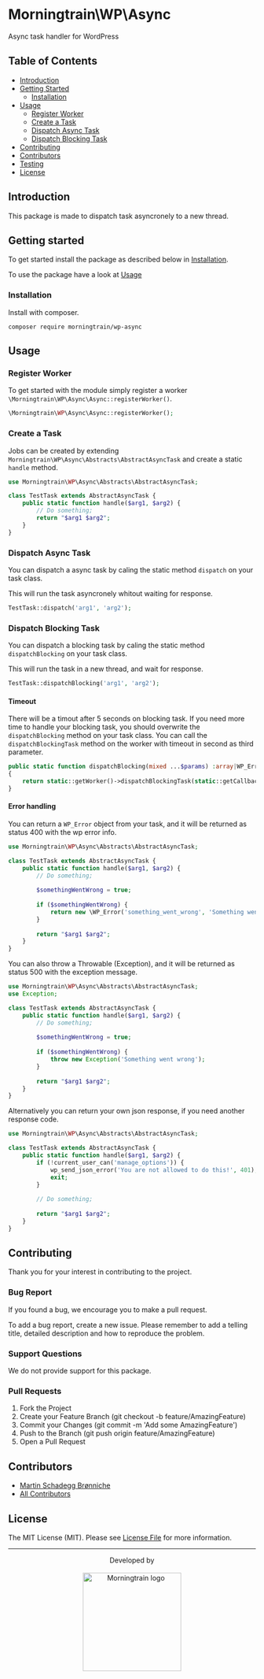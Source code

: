 # Morningtrain\WP\Async

Async task handler for WordPress

## Table of Contents

- [Introduction](#introduction)
- [Getting Started](#getting-started)
    - [Installation](#installation)
- [Usage](#usage)
    - [Register Worker](#register-worker)
    - [Create a Task](#create-a-task)
    - [Dispatch Async Task](#dispatch-async-task)
    - [Dispatch Blocking Task](#dispatch-blocking-task)
- [Contributing](#contributing)
- [Contributors](#contributors)
- [Testing](#testing)
- [License](#license)

## Introduction

This package is made to dispatch task asyncronely to a new thread.

## Getting started

To get started install the package as described below in [Installation](#installation).

To use the package have a look at [Usage](#usage)

### Installation

Install with composer.

```composer require morningtrain/wp-async```

## Usage

### Register Worker

To get started with the module simply register a worker `\Morningtrain\WP\Async\Async::registerWorker()`.

```php
\Morningtrain\WP\Async\Async::registerWorker();
```

### Create a Task
Jobs can be created by extending `Morningtrain\WP\Async\Abstracts\AbstractAsyncTask` and create a static `handle` method.

```php
use Morningtrain\WP\Async\Abstracts\AbstractAsyncTask;

class TestTask extends AbstractAsyncTask {
    public static function handle($arg1, $arg2) {
        // Do something;
        return "$arg1 $arg2";
    }
}
```

### Dispatch Async Task
You can dispatch a async task by caling the static method `dispatch` on your task class.

This will run the task asyncronely whitout waiting for response.

```php
TestTask::dispatch('arg1', 'arg2');
```

### Dispatch Blocking Task
You can dispatch a blocking task by caling the static method `dispatchBlocking` on your task class.

This will run the task in a new thread, and wait for response. 

```php
TestTask::dispatchBlocking('arg1', 'arg2');
```

#### Timeout

There will be a timout after 5 seconds on blocking task. 
If you need more time to handle your blocking task, you should overwrite the `dispatchBlocking` method on your task class.
You can call the `dispatchBlockingTask` method on the worker with timeout in second as third parameter.

```php
public static function dispatchBlocking(mixed ...$params) :array|WP_Error
{
    return static::getWorker()->dispatchBlockingTask(static::getCallback(), $params, 30);
}
```

#### Error handling

You can return a `WP_Error` object from your task, and it will be returned as status 400 with the wp error info.

```php
use Morningtrain\WP\Async\Abstracts\AbstractAsyncTask;

class TestTask extends AbstractAsyncTask {
    public static function handle($arg1, $arg2) {
        // Do something;
        
        $somethingWentWrong = true;
        
        if ($somethingWentWrong) {
            return new \WP_Error('something_went_wrong', 'Something went wrong');
        }
        
        return "$arg1 $arg2";
    }
}
```

You can also throw a Throwable (Exception), and it will be returned as status 500 with the exception message.

```php
use Morningtrain\WP\Async\Abstracts\AbstractAsyncTask;
use Exception;

class TestTask extends AbstractAsyncTask {
    public static function handle($arg1, $arg2) {
        // Do something;
        
        $somethingWentWrong = true;
        
        if ($somethingWentWrong) {
            throw new Exception('Something went wrong');
        }
        
        return "$arg1 $arg2";
    }
}
```

Alternatively you can return your own json response, if you need another response code.

```php
use Morningtrain\WP\Async\Abstracts\AbstractAsyncTask;

class TestTask extends AbstractAsyncTask {
    public static function handle($arg1, $arg2) {        
        if (!current_user_can('manage_options')) {
            wp_send_json_error('You are not allowed to do this!', 401);
            exit;
        }
        
        // Do something;
        
        return "$arg1 $arg2";
    }
}
```

## Contributing

Thank you for your interest in contributing to the project.

### Bug Report

If you found a bug, we encourage you to make a pull request.

To add a bug report, create a new issue. Please remember to add a telling title, detailed description and how to reproduce the problem.

### Support Questions

We do not provide support for this package.

### Pull Requests

1. Fork the Project
2. Create your Feature Branch (git checkout -b feature/AmazingFeature)
3. Commit your Changes (git commit -m 'Add some AmazingFeature')
4. Push to the Branch (git push origin feature/AmazingFeature)
5. Open a Pull Request

## Contributors

- [Martin Schadegg Brønniche](https://github.com/mschadegg)
- [All Contributors](../../contributors)

## License

The MIT License (MIT). Please see [License File](LICENSE) for more information.


---

<div align="center">
Developed by <br>
</div>
<br>
<div align="center">
<a href="https://morningtrain.dk" target="_blank">
<img src="https://morningtrain.dk/wp-content/themes/mtt-wordpress-theme/assets/img/logo-only-text.svg" width="200" alt="Morningtrain logo">
</a>
</div>
